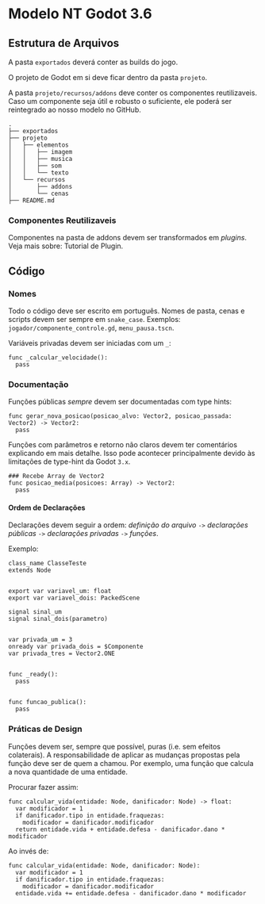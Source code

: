 # Modelo NT Godot 3.6

## Estrutura de Arquivos

A pasta `exportados` deverá conter as builds do jogo.

O projeto de Godot em si deve ficar dentro da pasta `projeto`.

A pasta `projeto/recursos/addons` deve conter os componentes reutilizaveis.
Caso um componente seja útil e robusto o suficiente, ele poderá ser reintegrado ao nosso modelo no GitHub.

```
.
├── exportados
├── projeto
│   ├── elementos
│   │   ├── imagem
│   │   ├── musica
│   │   ├── som
│   │   └── texto
│   └── recursos
│       ├── addons
│       └── cenas
├── README.md
```

### Componentes Reutilizaveis

Componentes na pasta de addons devem ser transformados em _plugins_. Veja mais sobre: Tutorial de Plugin.

## Código

### Nomes

Todo o código deve ser escrito em português.
Nomes de pasta, cenas e scripts devem ser sempre em `snake_case`.
Exemplos: `jogador/componente_controle.gd`, `menu_pausa.tscn`.

Variáveis privadas devem ser iniciadas com um `_`:

```gdscript
func _calcular_velocidade():
  pass
```

### Documentação

Funções públicas _sempre_ devem ser documentadas com type hints:

```gdscript
func gerar_nova_posicao(posicao_alvo: Vector2, posicao_passada: Vector2) -> Vector2:
  pass
```

Funções com parâmetros e retorno não claros devem ter comentários explicando em mais detalhe.
Isso pode acontecer principalmente devido às limitações de type-hint da Godot `3.x`.

```gdscript
### Recebe Array de Vector2
func posicao_media(posicoes: Array) -> Vector2:
  pass
```

#### Ordem de Declarações

Declarações devem seguir a ordem: _definição do arquivo_ `->` _declarações públicas_ `->` _declarações privadas_ `->` _funções_.

Exemplo:

```gdscript
class_name ClasseTeste
extends Node


export var variavel_um: float
export var variavel_dois: PackedScene

signal sinal_um
signal sinal_dois(parametro)


var privada_um = 3
onready var privada_dois = $Componente
var privada_tres = Vector2.ONE


func _ready():
  pass


func funcao_publica():
  pass
```

### Práticas de Design

Funções devem ser, sempre que possível, puras (i.e. sem efeitos colaterais).
A responsabilidade de aplicar as mudanças propostas pela função deve ser de quem a chamou.
Por exemplo, uma função que calcula a nova quantidade de uma entidade.

Procurar fazer assim:

```gdscript
func calcular_vida(entidade: Node, danificador: Node) -> float:
  var modificador = 1
  if danificador.tipo in entidade.fraquezas:
    modificador = danificador.modificador
  return entidade.vida + entidade.defesa - danificador.dano * modificador
```

Ao invés de:

```gdscript
func calcular_vida(entidade: Node, danificador: Node):
  var modificador = 1
  if danificador.tipo in entidade.fraquezas:
    modificador = danificador.modificador
  entidade.vida += entidade.defesa - danificador.dano * modificador
```

